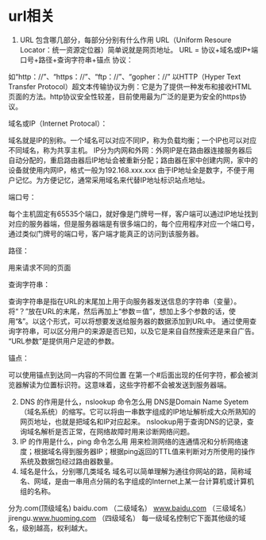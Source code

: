 # url相关
1. URL 包含哪几部分，每部分分别有什么作用
URL（Uniform Resoure Locator：统一资源定位器）简单说就是网页地址。
URL = 协议+域名或IP+端口号+路径+查询字符串+锚点
协议：

如“http：//”、“https：//”、“ftp：//”、“gopher：//”
以HTTP（Hyper Text Transfer Protocol）超文本传输协议为例：它是为了提供一种发布和接收HTML页面的方法。http协议安全性较差，目前使用最为广泛的是更为安全的https协议。

域名或IP（Internet Protocal）：

域名就是IP的别称。一个域名可以对应不同IP，称为负载均衡；一个IP也可以对应不同域名，称为共享主机。
IP分为内网和外网：外网IP是在路由器连接服务器后自动分配的，重启路由器后IP地址会被重新分配；路由器在家中创建内网，家中的设备就使用内网IP，格式一般为192.168.xxx.xxx
由于IP地址全是数字，不便于用户记忆。为方便记忆，通常采用域名来代替IP地址标识站点地址。

端口号：

每个主机固定有65535个端口，就好像是门牌号一样，客户端可以通过IP地址找到对应的服务器端，但是服务器端是有很多端口的，每个应用程序对应一个端口号，通过类似门牌号的端口号，客户端才能真正的访问到该服务器。

路径：

用来请求不同的页面

查询字符串：

查询字符串是指在URL的末尾加上用于向服务器发送信息的字符串（变量）。将“？”放在URL的末尾，然后再加上“参数＝值”，想加上多个参数的话，使用“&”。以这个形式，可以将想要发送给服务器的数据添加到URL中。
通过使用查询字符串，可以区分用户的来源是否已知，以及它是来自自然搜索还是来自广告。 “URL参数”是提供用户足迹的参数。

锚点：

可以使用锚点到达同一内容的不同位置
在第一个#后面出现的任何字符，都会被浏览器解读为位置标识符。这意味着，这些字符都不会被发送到服务器端。


2. DNS 的作用是什么，nslookup 命令怎么用
DNS是Domain Name Syetem（域名系统）的缩写。它可以将由一串数字组成的IP地址解析成大众所熟知的网页地址，也就是把域名和IP对应起来。
nslookup用于查询DNS的记录，查询域名解析是否正常，在网络故障时用来诊断网络问题。
3. IP 的作用是什么，ping 命令怎么用
用来检测网络的连通情况和分析网络速度；根据域名得到服务器IP；根据ping返回的TTL值来判断对方所使用的操作系统及数据包经过路由器数量。
4. 域名是什么，分别哪几类域名
域名可以简单理解为通往你网站的路，简称域名、网域，是由一串用点分隔的名字组成的Internet上某一台计算机或计算机组的名称。

分为.com(顶级域名)
baidu.com （二级域名）
www.baidu.com （三级域名）
jirengu.www.huoming.com （四级域名）
每一级域名控制它下面其他级的域名，级别越高，权利越大。

